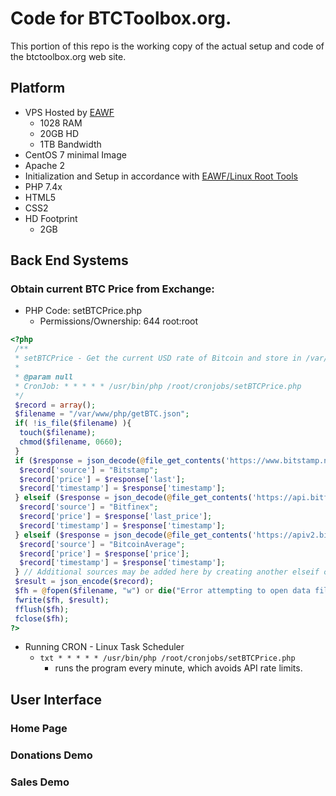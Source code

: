 # Code for BTCToolbox.org.
This portion of this repo is the working copy of the actual setup and code of the btctoolbox.org web site.
## Platform
* VPS Hosted by [EAWF](eawf.com)
  - 1028 RAM
  - 20GB HD
  - 1TB Bandwidth
* CentOS 7 minimal Image
* Apache 2
* Initialization and Setup in accordance with [EAWF/Linux Root Tools](https://github.com/EAWF/Linux-Root-Tools)
* PHP 7.4x
* HTML5
* CSS2
* HD Footprint
  - 2GB
## Back End Systems
### Obtain current BTC Price from Exchange:
* PHP Code: setBTCPrice.php
  - Permissions/Ownership: 644 root:root
```php
<?php
 /**
 * setBTCPrice - Get the current USD rate of Bitcoin and store in /var/www/php/getBTC.json
 *
 * @param null
 * CronJob: * * * * * /usr/bin/php /root/cronjobs/setBTCPrice.php
 */
 $record = array();
 $filename = "/var/www/php/getBTC.json";
 if( !is_file($filename) ){
  touch($filename);
  chmod($filename, 0660);
 }
 if ($response = json_decode(@file_get_contents('https://www.bitstamp.net/api/v2/ticker/btcusd/'), true)){
  $record['source'] = "Bitstamp";
  $record['price'] = $response['last'];
  $record['timestamp'] = $response['timestamp'];
 } elseif ($response = json_decode(@file_get_contents('https://api.bitfinex.com/v1/pubticker/btcusd'), true)){
  $record['source'] = "Bitfinex";
  $record['price'] = $response['last_price'];
  $record['timestamp'] = $response['timestamp'];
 } elseif ($response = json_decode(@file_get_contents('https://apiv2.bitcoinaverage.com/indices/global/ticker/BTCUSD'), true)){
  $record['source'] = "BitcoinAverage";
  $record['price'] = $response['price'];
  $record['timestamp'] = $response['timestamp'];
 } // Additional sources may be added here by creating another elseif condition and extracting the data from the returned JSON.
 $result = json_encode($record);
 $fh = @fopen($filename, "w") or die("Error attempting to open data file: getBTC.json\n");
 fwrite($fh, $result);
 fflush($fh);
 fclose($fh);
?>
```
* Running CRON - Linux Task Scheduler
  - ```txt * * * * * /usr/bin/php /root/cronjobs/setBTCPrice.php ```
    - runs the program every minute, which avoids API rate limits.
### 
## User Interface
### Home Page
### Donations Demo
### Sales Demo
